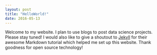 ```yaml
---
layout: post
title: "HelloWorld!"
date: 2016-05-13
---
```


Welcome to my website. I plan to use blogs to post data science projects. Please stay tuned! 
I would also like to give a shoutout to [Jekyll](http://jekyllrb.com) for their awesome Markdown 
tutorial which helped me set up this website. Thank goodness for open source technology!
